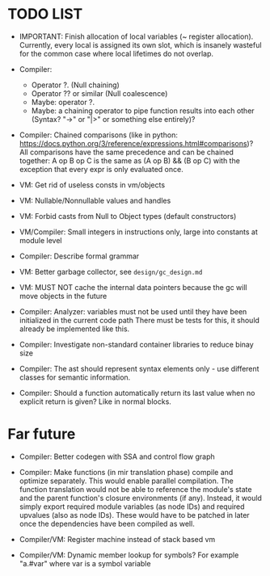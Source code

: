 TODO LIST
=========

- IMPORTANT: Finish allocation of local variables (~ register allocation). Currently, every local is assigned
  its own slot, which is insanely wasteful for the common case where local lifetimes do not overlap.

- Compiler:
  - Operator ?. (Null chaining)
  - Operator ?? or similar (Null coalescence)
  - Maybe: operator ?.
  - Maybe: a chaining operator to pipe function results into each other (Syntax? "->" or "|>" or something else entirely)?

- Compiler: Chained comparisons (like in python: https://docs.python.org/3/reference/expressions.html#comparisons)?  
            All comparisons have the same precedence and can be chained together:
            A op B op C is the same as (A op B) && (B op C) with the exception that every expr is only evaluated once.

- VM: Get rid of useless consts in vm/objects

- VM: Nullable/Nonnullable values and handles

- VM: Forbid casts from Null to Object types (default constructors)

- VM/Compiler: Small integers in instructions only, large into constants at module level

- Compiler: Describe formal grammar

- VM: Better garbage collector, see `design/gc_design.md`

- VM: MUST NOT cache the internal data pointers because the gc will move objects in the future

- Compiler: Analyzer: variables must not be used until they have been initialized in the current code path
            There must be tests for this, it should already be implemented like this.

- Compiler: Investigate non-standard container libraries to reduce binay size

- Compiler: The ast should represent syntax elements only - use different classes for semantic information.

- Compiler: Should a function automatically return its last value when no explicit return is given? Like in normal blocks.


Far future
==========

- Compiler: Better codegen with SSA and control flow graph

- Compiler: Make functions (in mir translation phase) compile and optimize separately. This would enable parallel compilation.
  The function translation would not be able to reference the module's state and the parent function's closure environments (if any).
  Instead, it would simply export required module variables (as node IDs) and required upvalues (also as node IDs). These
  would have to be patched in later once the dependencies have been compiled as well.

- Compiler/VM: Register machine instead of stack based vm

- Compiler/VM: Dynamic member lookup for symbols? For example "a.#var" where var is a symbol variable
